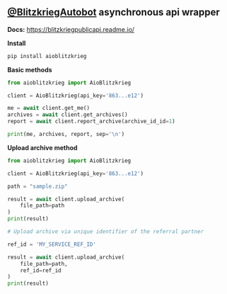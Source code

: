 ## **[@BlitzkriegAutobot](https://t.me/BlitzkriegAutobot) asynchronous api wrapper**
**Docs:** https://blitzkriegpublicapi.readme.io/


**Install**
``` bash
pip install aioblitzkrieg
```

**Basic methods**
``` python
from aioblitzkrieg import AioBlitzkrieg

client = AioBlitzkrieg(api_key='863...e12')

me = await client.get_me()
archives = await client.get_archives()
report = await client.report_archive(archive_id_id=1)

print(me, archives, report, sep='\n')
```

**Upload archive method**
``` python
from aioblitzkrieg import AioBlitzkrieg

client = AioBlitzkrieg(api_key='863...e12')

path = "sample.zip"

result = await client.upload_archive(
    file_path=path
)
print(result)

# Upload archive via unique identifier of the referral partner

ref_id = 'MY_SERVICE_REF_ID'

result = await client.upload_archive(
    file_path=path,
    ref_id=ref_id
)
print(result)
```